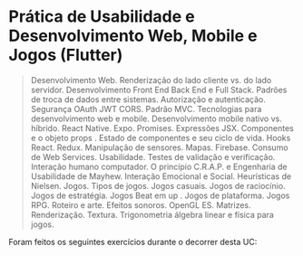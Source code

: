 # Prática de Usabilidade e Desenvolvimento Web, Mobile e Jogos (Flutter)

> Desenvolvimento Web. Renderização do lado cliente vs. do lado servidor. Desenvolvimento Front End Back End e Full Stack. Padrões de troca de dados entre sistemas. Autorização e autenticação. Segurança OAuth JWT CORS. Padrão MVC. Tecnologias para desenvolvimento web e mobile. Desenvolvimento mobile nativo vs. híbrido. React Native. Expo. Promises. Expressões JSX. Componentes e o objeto props . Estado de componentes e seu ciclo de vida. Hooks React. Redux. Manipulação de sensores. Mapas. Firebase. Consumo de Web Services. Usabilidade. Testes de validação e verificação. Interação humano computador. O princípio C.R.A.P. e Engenharia de Usabilidade de Mayhew. Interação Emocional e Social. Heurísticas de Nielsen. Jogos. Tipos de jogos. Jogos casuais. Jogos de raciocínio. Jogos de estratégia. Jogos Beat em up . Jogos de plataforma. Jogos RPG. Roteiro e arte. Efeitos sonoros. OpenGL ES. Matrizes. Renderização. Textura. Trigonometria álgebra linear e física para jogos.

Foram feitos os seguintes exercícios durante o decorrer desta UC:
